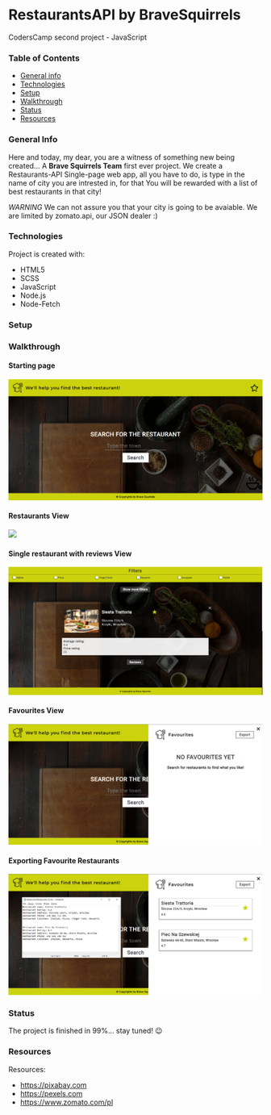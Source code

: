# RestaurantsAPI by BraveSquirrels
CodersCamp second project - JavaScript


### Table of Contents
* [General info](#generalinfo)
* [Technologies](#technologies)
* [Setup](#setup)
* [Walkthrough](#walkthrough)
* [Status](#status)
* [Resources](#resources)


### General Info
Here and today, my dear, you are a witness of something new being created... A **Brave Squirrels Team** first ever project.
We create a Restaurants-API Single-page web app, all you have to do, is type in the name of city you are intrested in, for that You will be rewarded with a list of best restaurants in that city!

*_WARNING_* We can not assure you that your city is going to be avaiable. We are limited by zomato.api, our JSON dealer :)

### Technologies
Project is created with:
* HTML5
* SCSS
* JavaScript
* Node.js
* Node-Fetch

### Setup

### Walkthrough
#### Starting page
![](images_for_github/starting_page.png)
#### Restaurants View
![](images_for_github/restaurants_view.png)
#### Single restaurant with reviews View
![](images_for_github/single-restaurant.png)
#### Favourites View
![](images_for_github/favourites_view.png)
#### Exporting Favourite Restaurants
![](images_for_github/export.png)

### Status
The project is finished in 99%... stay tuned! :wink:

### Resources
Resources:
* https://pixabay.com
* https://pexels.com
* https://www.zomato.com/pl


